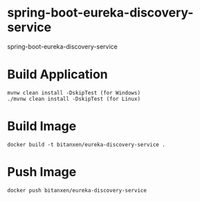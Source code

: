 # spring-boot-eureka-discovery-service
spring-boot-eureka-discovery-service

# Build Application

```
mvnw clean install -DskipTest (for Windows)
./mvnw clean install -DskipTest (for Linux)
```

# Build Image

```
docker build -t bitanxen/eureka-discovery-service .
```

# Push Image

```
docker push bitanxen/eureka-discovery-service
```
